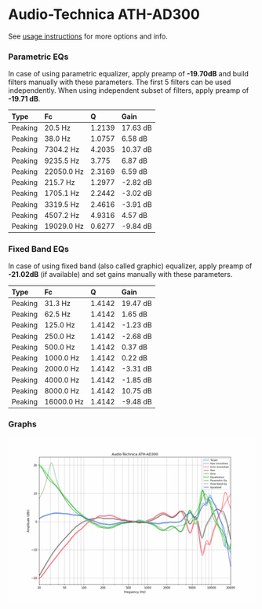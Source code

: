 # Audio-Technica ATH-AD300
See [usage instructions](https://github.com/jaakkopasanen/AutoEq#usage) for more options and info.

### Parametric EQs
In case of using parametric equalizer, apply preamp of **-19.70dB** and build filters manually
with these parameters. The first 5 filters can be used independently.
When using independent subset of filters, apply preamp of **-19.71 dB**.

| Type    | Fc         |      Q | Gain     |
|:--------|:-----------|:-------|:---------|
| Peaking | 20.5 Hz    | 1.2139 | 17.63 dB |
| Peaking | 38.0 Hz    | 1.0757 | 6.58 dB  |
| Peaking | 7304.2 Hz  | 4.2035 | 10.37 dB |
| Peaking | 9235.5 Hz  | 3.775  | 6.87 dB  |
| Peaking | 22050.0 Hz | 2.3169 | 6.59 dB  |
| Peaking | 215.7 Hz   | 1.2977 | -2.82 dB |
| Peaking | 1705.1 Hz  | 2.2442 | -3.02 dB |
| Peaking | 3319.5 Hz  | 2.4616 | -3.91 dB |
| Peaking | 4507.2 Hz  | 4.9316 | 4.57 dB  |
| Peaking | 19029.0 Hz | 0.6277 | -9.84 dB |

### Fixed Band EQs
In case of using fixed band (also called graphic) equalizer, apply preamp of **-21.02dB**
(if available) and set gains manually with these parameters.

| Type    | Fc         |      Q | Gain     |
|:--------|:-----------|:-------|:---------|
| Peaking | 31.3 Hz    | 1.4142 | 19.47 dB |
| Peaking | 62.5 Hz    | 1.4142 | 1.65 dB  |
| Peaking | 125.0 Hz   | 1.4142 | -1.23 dB |
| Peaking | 250.0 Hz   | 1.4142 | -2.68 dB |
| Peaking | 500.0 Hz   | 1.4142 | 0.37 dB  |
| Peaking | 1000.0 Hz  | 1.4142 | 0.22 dB  |
| Peaking | 2000.0 Hz  | 1.4142 | -3.31 dB |
| Peaking | 4000.0 Hz  | 1.4142 | -1.85 dB |
| Peaking | 8000.0 Hz  | 1.4142 | 10.75 dB |
| Peaking | 16000.0 Hz | 1.4142 | -9.48 dB |

### Graphs
![](./Audio-Technica%20ATH-AD300.png)